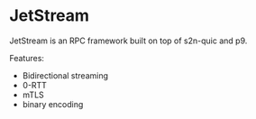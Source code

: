 # JetStream

JetStream is an RPC framework built on top of s2n-quic and p9. 

Features:
- Bidirectional streaming
- 0-RTT
- mTLS
- binary encoding
